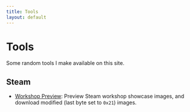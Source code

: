 ```yaml
---
title: Tools
layout: default
---
```


# Tools

Some random tools I make available on this site.

## Steam

- [Workshop Preview](./preview-workshop/): Preview Steam workshop showcase images, and download modified (last byte set to `0x21`) images.
